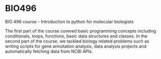 # BIO496
BIO 496 course - Introduction to python for molecular biologists

The first part of the course covered basic programming concepts including conditionals, loops, functions, basic data structures and classes. In the second part of the course, we tackled biology related problems such as writing scripts for gene annotation analysis, data analysis projects and automatically fetching data from NCBI APIs.
